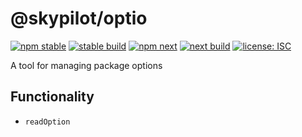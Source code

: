 # @skypilot/optio

[![npm stable](https://img.shields.io/npm/v/@skypilot/optio?label=stable)](https://www.npmjs.com/package/@skypilot/optio)
[![stable build](https://img.shields.io/github/workflow/status/skypilotcc/optio/Stable%20release?label=stable%20build)]()
[![npm next](https://img.shields.io/npm/v/@skypilot/optio/next?label=next)](https://www.npmjs.com/package/@skypilot/optio)
[![next build](https://img.shields.io/github/workflow/status/skypilotcc/optio/Prerelease?branch=next&label=next%20build)]()
[![license: ISC](https://img.shields.io/badge/license-ISC-blue.svg)](https://opensource.org/licenses/ISC)

A tool for managing package options

## Functionality

- `readOption`
